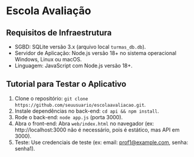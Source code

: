# Escola Avaliação

## Requisitos de Infraestrutura
- SGBD: SQLite versão 3.x (arquivo local `turmas_db.db`).
- Servidor de Aplicação: Node.js versão 18+ no sistema operacional Windows, Linux ou macOS.
- Linguagem: JavaScript com Node.js versão 18+.

## Tutorial para Testar o Aplicativo
1. Clone o repositório: `git clone https://github.com/seuusuario/escolaavaliacao.git`.
2. Instale dependências no back-end: `cd api && npm install`.
3. Rode o back-end: `node app.js` (porta 3000).
4. Abra o front-end: Abra `web/index.html` no navegador (ex: http://localhost:3000 não é necessário, pois é estático, mas API em 3000).
5. Teste: Use credenciais de teste (ex: email: prof1@example.com, senha: senha1).